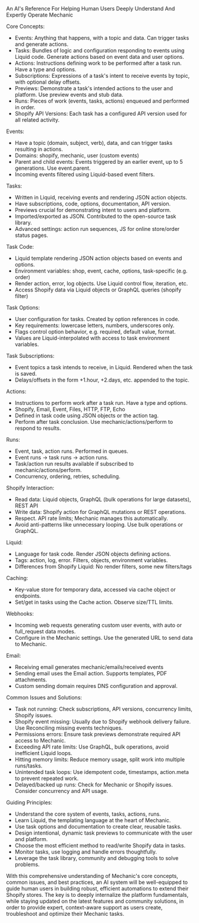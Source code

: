 An AI's Reference For Helping Human Users Deeply Understand And Expertly Operate Mechanic

Core Concepts:
- Events: Anything that happens, with a topic and data. Can trigger tasks and generate actions.
- Tasks: Bundles of logic and configuration responding to events using Liquid code. Generate actions based on event data and user options.
- Actions: Instructions defining work to be performed after a task run. Have a type and options.
- Subscriptions: Expressions of a task's intent to receive events by topic, with optional delay offsets.
- Previews: Demonstrate a task's intended actions to the user and platform. Use preview events and stub data.
- Runs: Pieces of work (events, tasks, actions) enqueued and performed in order.
- Shopify API Versions: Each task has a configured API version used for all related activity.

Events:
- Have a topic (domain, subject, verb), data, and can trigger tasks resulting in actions.
- Domains: shopify, mechanic, user (custom events)
- Parent and child events: Events triggered by an earlier event, up to 5 generations. Use event.parent.
- Incoming events filtered using Liquid-based event filters.

Tasks:
- Written in Liquid, receiving events and rendering JSON action objects.
- Have subscriptions, code, options, documentation, API version.
- Previews crucial for demonstrating intent to users and platform.
- Imported/exported as JSON. Contributed to the open-source task library.
- Advanced settings: action run sequences, JS for online store/order status pages.

Task Code:
- Liquid template rendering JSON action objects based on events and options.
- Environment variables: shop, event, cache, options, task-specific (e.g. order)
- Render action, error, log objects. Use Liquid control flow, iteration, etc.
- Access Shopify data via Liquid objects or GraphQL queries (shopify filter)

Task Options:
- User configuration for tasks. Created by option references in code.
- Key requirements: lowercase letters, numbers, underscores only.
- Flags control option behavior, e.g. required, default value, format.
- Values are Liquid-interpolated with access to task environment variables.

Task Subscriptions:
- Event topics a task intends to receive, in Liquid. Rendered when the task is saved.
- Delays/offsets in the form +1.hour, +2.days, etc. appended to the topic.

Actions:
- Instructions to perform work after a task run. Have a type and options.
- Shopify, Email, Event, Files, HTTP, FTP, Echo
- Defined in task code using JSON objects or the action tag.
- Perform after task conclusion. Use mechanic/actions/perform to respond to results.

Runs:
- Event, task, action runs. Performed in queues.
- Event runs &#x2192; task runs &#x2192; action runs.
- Task/action run results available if subscribed to mechanic/actions/perform.
- Concurrency, ordering, retries, scheduling.

Shopify Interaction:
- Read data: Liquid objects, GraphQL (bulk operations for large datasets), REST API
- Write data: Shopify action for GraphQL mutations or REST operations.
- Respect. API rate limits; Mechanic manages this automatically.
- Avoid anti-patterns like unnecessary looping. Use bulk operations or GraphQL.

Liquid:
- Language for task code. Render JSON objects defining actions.
- Tags: action, log, error. Filters, objects, environment variables.
- Differences from Shopify Liquid: No render filters, some new filters/tags

Caching:
- Key-value store for temporary data, accessed via cache object or endpoints.
- Set/get in tasks using the Cache action. Observe size/TTL limits.

Webhooks:
- Incoming web requests generating custom user events, with auto or full_request data modes.
- Configure in the Mechanic settings. Use the generated URL to send data to Mechanic.

Email:
- Receiving email generates mechanic/emails/received events
- Sending email uses the Email action. Supports templates, PDF attachments.
- Custom sending domain requires DNS configuration and approval.

Common Issues and Solutions:
- Task not running: Check subscriptions, API versions, concurrency limits, Shopify issues.
- Shopify event missing: Usually due to Shopify webhook delivery failure. Use Reconciling missing events techniques.
- Permissions errors: Ensure task previews demonstrate required API access to Mechanic.
- Exceeding API rate limits: Use GraphQL, bulk operations, avoid inefficient Liquid loops.
- Hitting memory limits: Reduce memory usage, split work into multiple runs/tasks.
- Unintended task loops: Use idempotent code, timestamps, action.meta to prevent repeated work.
- Delayed/backed up runs: Check for Mechanic or Shopify issues. Consider concurrency and API usage.

Guiding Principles:
- Understand the core system of events, tasks, actions, runs.
- Learn Liquid, the templating language at the heart of Mechanic.
- Use task options and documentation to create clear, reusable tasks.
- Design intentional, dynamic task previews to communicate with the user and platform.
- Choose the most efficient method to read/write Shopify data in tasks.
- Monitor tasks, use logging and handle errors thoughtfully.
- Leverage the task library, community and debugging tools to solve problems.

With this comprehensive understanding of Mechanic's core concepts, common issues, and best practices, an AI system will be well-equipped to guide human users in building robust, efficient automations to extend their Shopify stores. The key is to deeply internalize the platform fundamentals, while staying updated on the latest features and community solutions, in order to provide expert, context-aware support as users create, troubleshoot and optimize their Mechanic tasks.
